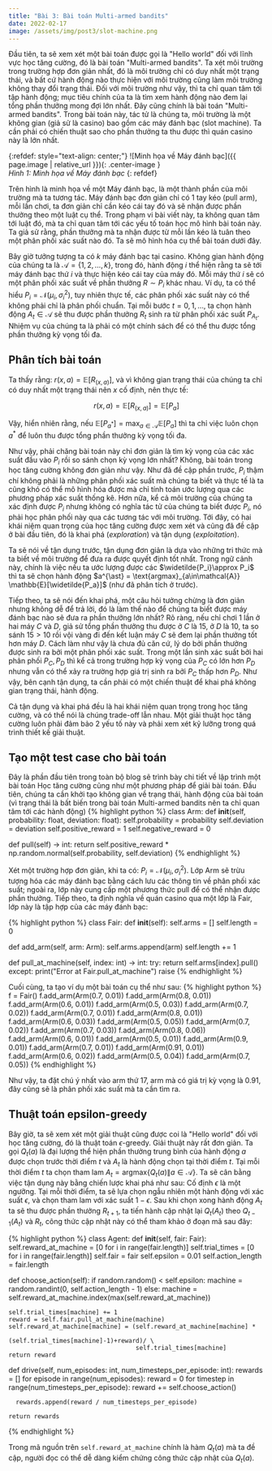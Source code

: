 ```yaml
---
title: "Bài 3: Bài toán Multi-armed bandits"
date: 2022-02-17
image: /assets/img/post3/slot-machine.png
---
```


Đầu tiên, ta sẽ xem xét một bài toán được gọi là "Hello world" đối với lĩnh vực học tăng cường, đó là bài toán "Multi-armed bandits". Ta xét môi trường trong trường hợp đơn giản nhất, đó là môi trường chỉ có duy nhất một trạng thái, và bất cứ hành động nào thực hiện với môi trường cũng làm môi trường không thay đổi trạng thái. Đối với môi trường như vậy, thì ta chỉ quan tâm tới tập hành động; mục tiêu chính của ta là tìm xem hành động nào đem lại tổng phần thưởng mong đợi lớn nhất. Đây cũng chính là bài toán "Multi-armed bandits". Trong bài toán này, tác tử là chúng ta, môi trường là một không gian (giả sử là casino) bao gồm các máy đánh bạc (slot machine). Ta cần phải có chiến thuật sao cho phần thưởng ta thu được thì quán casino này là lớn nhất.

{:refdef: style="text-align: center;"}
  ![Minh họa về Máy đánh bạc]({{ page.image | relative_url }}){: .center-image }  
  *Hình 1: Minh họa về Máy đánh bạc* 
{: refdef}

Trên hình là minh họa về một Máy đánh bạc, là một thành phần của môi trường mà ta tương tác. Máy đánh bạc đơn giản chỉ có 1 tay kéo (pull arm), mỗi lần chơi, ta đơn giản chỉ cần kéo cái tay đó và sẽ nhận được phần thưởng theo một luật cụ thể. Trong phạm vi bài viết này, ta không quan tâm tới luật đó, mà ta chỉ quan tâm tới các yếu tố toán học mô hình bài toán này. Ta giả sử rằng, phần thưởng mà ta nhận được từ mỗi lần kéo là tuân theo một phân phối xác suất nào đó. Ta sẽ mô hình hóa cụ thể bài toán dưới đây.

Bây giờ tưởng tượng ta có $k$ máy đánh bạc tại casino. Không gian hành động của chúng ta là $\mathcal{A} = \{ 1,2,\dots, k\}$, trong đó, hành động $i$ thể hiện rằng ta sẽ tới máy đánh bạc thứ $i$ và thực hiện kéo cái tay của máy đó. Mỗi máy thứ $i$ sẽ có một phân phối xác suất về phần thưởng $R{\sim}P_i$ khác nhau. Ví dụ, ta có thể hiểu $P_i = \mathcal{N}(\mu_i,\,\sigma_i^{2})$, tuy nhiên thực tế, các phân phối xác suất này có thể không phải chỉ là phân phối chuẩn. Tại mỗi bước $t=0,1,\dots$, ta chọn hành động $A_t\in\mathcal{A}$ sẽ thu được phần thưởng $R_t$ sinh ra từ phân phối xác suất $P_{A_t}$. Nhiệm vụ của chúng ta là phải có một chính sách để có thể thu được tổng phần thưởng kỳ vọng tối đa.

## Phân tích bài toán
Ta thấy rằng: $r(x, a) = \mathbb{E}[R_{(x, a)}]$, và vì không gian trạng thái của chúng ta chỉ có duy nhất một trạng thái nên $x$ cố định, nên thực tế:

$$r(x, a) = \mathbb{E}[R_{(x, a)}] = \mathbb{E}[P_a]$$

Vậy, hiển nhiên rằng, nếu $\mathbb{E}[P_{a^{\ast}}] = \max_{a\in\mathcal{A}}\mathbb{E}[P_a]$ thì ta chỉ việc luôn chọn $a^{\ast}$ để luôn thu được tổng phần thưởng kỳ vọng tối đa. 

Như vậy, phải chăng bài toán này chỉ đơn giản là tìm kỳ vọng của các xác suất đầu vào $P_i$ rồi so sánh chọn kỳ vọng lớn nhất? Không, bài toán trong học tăng cường không đơn giản như vậy. Như đã đề cập phần trước, $P_i$ thậm chí không phải là những phân phối xác suất mà chúng ta biết và thực tế là ta cũng khó có thể mô hình hóa được mà chỉ tính toán ước lượng qua các phương pháp xác suất thống kê. Hơn nữa, kể cả môi trường của chúng ta xác định được $P_i$ nhưng không có nghĩa tác tử của chúng ta biết được $P_i$, nó phải học phân phối này qua các tương tác với môi trường. Tới đây, có hai khái niệm quan trọng của học tăng cường được xem xét và cũng đã đề cập ở bài đầu tiên, đó là khai phá (*exploration*) và tận dụng (*exploitation*).

Ta sẽ nói về tận dụng trước, tận dụng đơn giản là dựa vào những tri thức mà ta biết về môi trường để đưa ra được quyết định tốt nhất. Trong ngữ cảnh này, chính là việc nếu ta ước lượng được các $\widetilde{P_i}\approx P_i$ thì ta sẽ chọn hành động $a^{\ast} = \text{argmax}_{a\in\mathcal{A}} \mathbb{E}[\widetilde{P_a}]$ (như đã phân tích ở trước).

Tiếp theo, ta sẽ nói đến khai phá, một câu hỏi tưởng chừng là đơn giản nhưng không dễ để trả lời, đó là làm thế nào để chúng ta biết được máy đánh bạc nào sẽ đưa ra phần thưởng lớn nhất? Rõ ràng, nếu chỉ chơi 1 lần ở hai máy $C$ và $D$, giả sử tổng phần thưởng thu được ở $C$ là $15$, ở $D$ là $10$, ta so sánh $15>10$ rồi vội vàng đi đến kết luận máy $C$ sẽ đem lại phần thưởng tốt hơn máy $D$. Cách làm như vậy là chưa đủ căn cứ, lý do bởi phần thưởng được sinh ra bởi một phân phối xác suất. Trong một lần sinh xác suất bởi hai phân phối $P_C, P_D$ thì kể cả trong trường hợp kỳ vọng của $P_C$ có lớn hơn $P_D$ nhưng vẫn có thể xảy ra trường hợp giá trị sinh ra bởi $P_C$ thấp hơn $P_D$. Như vậy, bên cạnh tận dụng, ta cần phải có một chiến thuật để khai phá không gian trạng thái, hành động.

Cả tận dụng và khai phá đều là hai khái niệm quan trọng trong học tăng cường, và có thể nói là chúng trade-off lẫn nhau. Một giải thuật học tăng cường luôn phải đảm bảo 2 yếu tố này và phải xem xét kỹ lưỡng trong quá trình thiết kế giải thuật.

## Tạo một test case cho bài toán
Đây là phần đầu tiên trong toàn bộ blog sẽ trình bày chi tiết về lập trình một bài toán Học tăng cường cũng như một phương pháp để giải bài toán. Đầu tiên, chúng ta cần khởi tạo không gian về trạng thái, hành động của bài toán (vì trạng thái là bất biến trong bài toán Multi-armed bandits nên ta chỉ quan tâm tới các hành động)
{% highlight python %}
class Arm:
  def __init__(self, probability: float, deviation: float):
    self.probability = probability
    self.deviation = deviation
    self.positive_reward = 1
    self.negative_reward = 0
  
  def pull(self) -> int:
    return self.positive_reward * np.random.normal(self.probability, self.deviation)
{% endhighlight %}

Xét một trường hợp đơn giản, khi ta có: $P_i=\mathcal{N}(\mu_i,\,\sigma_i^{2})$. Lớp Arm sẽ trừu tượng hóa các máy đánh bạc bằng cách lưu các thông tin về phân phối xác suất; ngoài ra, lớp này cung cấp một phương thức pull để có thể nhận được phần thưởng. Tiếp theo, ta định nghĩa về quán casino qua một lớp là Fair, lớp này là tập hợp của các máy đánh bạc:

{% highlight python %}
class Fair:
  def __init__(self):
    self.arms = []
    self.length = 0
  
  def add_arm(self, arm: Arm):
    self.arms.append(arm)
    self.length += 1
  
  def pull_at_machine(self, index: int) -> int:
    try:
      return self.arms[index].pull()
    except:
      print("Error at Fair.pull_at_machine")
      raise
{% endhighlight %}

Cuối cùng, ta tạo ví dụ một bài toán cụ thể như sau:
{% highlight python %}
f = Fair()
f.add_arm(Arm(0.7, 0.01))
f.add_arm(Arm(0.8, 0.01))
f.add_arm(Arm(0.6, 0.01))
f.add_arm(Arm(0.5, 0.03))
f.add_arm(Arm(0.7, 0.02))
f.add_arm(Arm(0.7, 0.01))
f.add_arm(Arm(0.8, 0.01))
f.add_arm(Arm(0.6, 0.03))
f.add_arm(Arm(0.5, 0.05))
f.add_arm(Arm(0.7, 0.02))
f.add_arm(Arm(0.7, 0.03))
f.add_arm(Arm(0.8, 0.06))
f.add_arm(Arm(0.6, 0.01))
f.add_arm(Arm(0.5, 0.01))
f.add_arm(Arm(0.9, 0.01))
f.add_arm(Arm(0.7, 0.01))
f.add_arm(Arm(0.91, 0.01))
f.add_arm(Arm(0.6, 0.02))
f.add_arm(Arm(0.5, 0.04))
f.add_arm(Arm(0.7, 0.05))
{% endhighlight %}

Như vậy, ta đặt chú ý nhất vào arm thứ 17, arm mà có giá trị kỳ vọng là 0.91, đây cũng sẽ là phân phối xác suất mà ta cần tìm ra.

## Thuật toán epsilon-greedy
Bây giờ, ta sẽ xem xét một giải thuật cũng được coi là "Hello world" đối với học tăng cường, đó là thuật toán $\epsilon$-greedy. Giải thuật này rất đơn giản. Ta gọi $Q_t(a)$ là đại lượng thể hiện phần thưởng trung bình của hành động $a$ được chọn trước thời điểm $t$ và $A_t$ là hành động chọn tại thời điểm $t$. Tại mỗi thời điểm $t$ ta chọn tham lam $A_t = \text{argmax} \{Q_{t}(a) \| a\in\mathcal{A}\}$. Ta sẽ cân bằng việc tận dụng này bằng chiến lược khai phá như sau: Cố định $\epsilon$ là một ngưỡng. Tại mỗi thời điểm, ta sẽ lựa chọn ngẫu nhiên một hành động với xác suất $\epsilon$, và chọn tham lam với xác suất $1-\epsilon$. Sau khi chọn xong hành động $A_t$ ta sẽ thu được phần thưởng $R_{t+1}$, ta tiến hành cập nhật lại $Q_t(A_t)$ theo $Q_{t-1}(A_t)$ và $R_t$, công thức cập nhật này có thể tham khảo ở đoạn mã sau đây:

{% highlight python %}
class Agent:
  def __init__(self, fair: Fair):
    self.reward_at_machine = [0 for i in range(fair.length)]
    self.trial_times = [0 for i in range(fair.length)]
    self.fair = fair
    self.epsilon = 0.01
    self.action_length = fair.length
  
  def choose_action(self):
    if random.random() < self.epsilon:
      machine = random.randint(0, self.action_length - 1)
    else:
      machine = self.reward_at_machine.index(max(self.reward_at_machine))

    self.trial_times[machine] += 1
    reward = self.fair.pull_at_machine(machine)
    self.reward_at_machine[machine] = (self.reward_at_machine[machine] * 
                                       (self.trial_times[machine]-1)+reward)/ \
                                       self.trial_times[machine]
    return reward

  def drive(self, num_episodes: int, num_timesteps_per_episode: int):
    rewards = []
    for episode in range(num_episodes):
      reward = 0
      for timestep in range(num_timesteps_per_episode):
        reward += self.choose_action()
      
      rewards.append(reward / num_timesteps_per_episode)
    
    return rewards
{% endhighlight %}

Trong mã nguồn trên $\texttt{self.reward_at_machine}$ chính là hàm $Q_t(a)$ mà ta đề cập, người đọc có thể dễ dàng kiểm chứng công thức cập nhật của $Q_t(a)$.
 
<script type="text/x-mathjax-config">
    MathJax.Hub.Config({
      tex2jax: {
        skipTags: ['script', 'noscript', 'style', 'textarea', 'pre'],
        inlineMath: [['$','$']]
      }
    });
  </script>
<script src="https://cdn.mathjax.org/mathjax/latest/MathJax.js?config=TeX-AMS-MML_HTMLorMML" type="text/javascript"></script>

